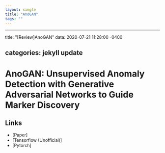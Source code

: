 ```yaml
---
layout: single
title: "AnoGAN"
tags: ""
---
```


* * *

title: "[Review]AnoGAN"
data: 2020-07-21 11:28:00 -0400

## categories: jekyll update

# AnoGAN: Unsupervised Anomaly Detection with Generative Adversarial Networks to Guide Marker Discovery

## Links

-   [Paper]
-   [Tensorflow (Unofficial)]
-   [Pytorch]
